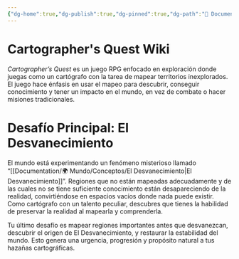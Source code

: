 ```yaml
---
{"dg-home":true,"dg-publish":true,"dg-pinned":true,"dg-path":"📖 Documentación Principal/Cartographer's Quest.md","permalink":"/documentacion-principal/cartographer-s-quest/","pinned":true,"tags":["gardenEntry"],"dgPassFrontmatter":true}
---
```


# Cartographer's Quest Wiki

_Cartographer’s Quest_ es un juego RPG enfocado en exploración donde juegas como un cartógrafo con la tarea de mapear territorios inexplorados. El juego hace énfasis en usar el mapeo para descubrir, conseguir conocimiento y tener un impacto en el mundo, en vez de combate o hacer misiones tradicionales.

# Desafío Principal: El Desvanecimiento

El mundo está experimentando un fenómeno misterioso llamado “[[Documentation/🌍 Mundo/Conceptos/El Desvanecimiento\|El Desvanecimiento]]”. Regiones que no están mapeadas adecuadamente y de las cuales no se tiene suficiente conocimiento están desapareciendo de la realidad, convirtiéndose en espacios vacíos donde nada puede existir. Como cartógrafo con un talento peculiar, descubres que tienes la habilidad de preservar la realidad al mapearla y comprenderla.

Tu último desafío es mapear regiones importantes antes que desvanezcan, descubrir el origen de El Desvanecimiento, y restaurar la estabilidad del mundo. Esto genera una urgencia, progresión y propósito natural a tus hazañas cartográficas.

